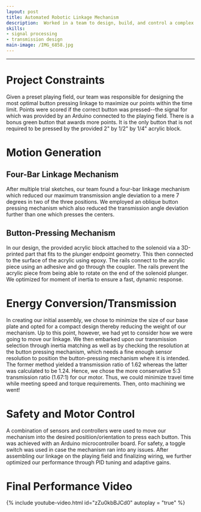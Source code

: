 ```yaml
---
layout: post
title: Automated Robotic Linkage Mechanism
description:  Worked in a team to design, build, and control a complex linkage mechanism to rapidly press arcade buttons in sequence
skills: 
- signal processing
- transmission design
main-image: /IMG_6858.jpg
---
```


---
# Project Constraints
Given a preset playing field, our team was responsible for designing the most optimal button pressing linkage to maximize our points within the time limit. Points were scored if the correct button was pressed--the signal for which was provided by an Arduino connected to the playing field. There is a bonus green button that awards more points. It is the only button that is not required to be pressed by the provided 2" by 1/2" by 1/4" acrylic block.

# Motion Generation
## Four-Bar Linkage Mechanism
After multiple trial sketches, our team found a four-bar linkage mechanism which reduced our maximum transmission angle deviation to a mere 7 degrees in two of the three positions. We employed an oblique button pressing mechanism which also reduced the transmission angle deviation further than one which presses the centers.

## Button-Pressing Mechanism
In our design, the provided acrylic block attached to the solenoid via a 3D-printed part that fits to the plunger endpoint geometry.  This then connected to the surface of the acrylic using epoxy. The rails connect to the acrylic piece using an adhesive and go through the coupler. The rails prevent the acrylic piece from being able to rotate on the end of the solenoid plunger. We optimized for moment of inertia to ensure a fast, dynamic response.

# Energy Conversion/Transmission
In creating our initial assembly, we chose to minimize the size of our base plate and opted for a compact design thereby reducing the weight of our mechanism. Up to this point, however, we had yet to consider how we were going to move our linkage. We then embarked upon our transmission selection through inertia matching as well as by checking the resolution at the button pressing mechanism, which needs a fine enough sensor resolution to position the button-pressing mechanism where it is intended. The former method yielded a transmission ratio of 1.62 whereas the latter was calculated to be 1.24. Hence, we chose the more conservative 5:3 transmission ratio (1.67:1) for our motor. Thus, we could minimize travel time while meeting speed and torque requirements. Then, onto machining we went!

# Safety and Motor Control
A combination of sensors and controllers were used to move our mechanism into the desired positiion/orientation to press each button. This was achieved with an Arduino microcontroller board. For safety, a toggle switch was used in case the mechanism ran into any issues. After assembling our linkage on the playing field and finalizing wiring, we further optimized our performance through PID tuning and adaptive gains.

# Final Performance Video
{% include youtube-video.html id="zZu0kbBJCd0" autoplay = "true" %}

